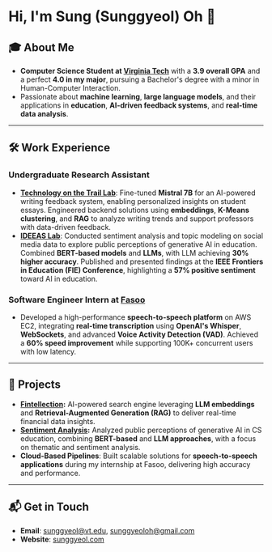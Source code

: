 # Hi, I'm Sung (Sunggyeol) Oh 👋

## 🎓 About Me
- **Computer Science Student at [Virginia Tech](https://www.vt.edu)** with a **3.9 overall GPA** and a perfect **4.0 in my major**, pursuing a Bachelor's degree with a minor in Human-Computer Interaction.  
- Passionate about **machine learning**, **large language models**, and their applications in **education**, **AI-driven feedback systems**, and **real-time data analysis**.  

---

## 🛠️ Work Experience
### **Undergraduate Research Assistant**  
- **[Technology on the Trail Lab](https://techonthetrail.net/)**: Fine-tuned **Mistral 7B** for an AI-powered writing feedback system, enabling personalized insights on student essays. Engineered backend solutions using **embeddings**, **K-Means clustering**, and **RAG** to analyze writing trends and support professors with data-driven feedback.  
- **[IDEEAS Lab](https://ideeaslab.com)**: Conducted sentiment analysis and topic modeling on social media data to explore public perceptions of generative AI in education. Combined **BERT-based models** and **LLMs**, with LLM achieving **30% higher accuracy**. Published and presented findings at the **IEEE Frontiers in Education (FIE) Conference**, highlighting a **57% positive sentiment** toward AI in education.

### **Software Engineer Intern** at [Fasoo](https://www.fasoo.com)  
- Developed a high-performance **speech-to-speech platform** on AWS EC2, integrating **real-time transcription** using **OpenAI's Whisper**, **WebSockets**, and advanced **Voice Activity Detection (VAD)**. Achieved a **60% speed improvement** while supporting 100K+ concurrent users with low latency.

---

## 🚀 Projects
- **[Fintellection](https://www.fintellection.com/):** AI-powered search engine leveraging **LLM embeddings** and **Retrieval-Augmented Generation (RAG)** to deliver real-time financial data insights.  
- **[Sentiment Analysis](https://drive.google.com/file/d/1jjJfiynY9I7R6g6xFQ6rKqt0RtYlRUZY/view?usp=sharing):** Analyzed public perceptions of generative AI in CS education, combining **BERT-based** and **LLM approaches**, with a focus on thematic and sentiment analysis.  
- **Cloud-Based Pipelines**: Built scalable solutions for **speech-to-speech applications** during my internship at Fasoo, delivering high accuracy and performance.

---

## 📬 Get in Touch
- **Email**: sunggyeol@vt.edu, sunggyeoloh@gmail.com
- **Website**: [sunggyeol.com](https://www.sunggyeol.com)  
